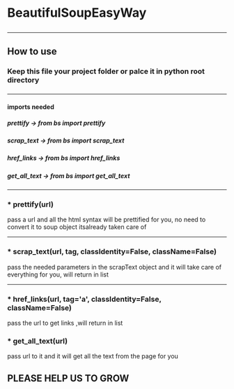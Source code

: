 # BeautifulSoupEasyWay<hr>
<h2>How to use</h2>
<h3>Keep this file your project folder or palce it in python root directory<h3>
<hr>

<h4>imports needed</h4>
<h5>prettify -> from bs import prettify</h5>
<h5>scrap_text -> from bs import scrap_text</h5>
<h5>href_links -> from bs import href_links</h5>
<h5>get_all_text -> from bs import get_all_text</h5><hr>

<h3>* prettify(url)</h3>
<p>pass a url and all the html syntax will be prettified for you, no need to convert it to soup object itsalready taken care of</p><hr>

<h3>* scrap_text(url, tag, classIdentity=False, className=False)</h3>
<p>pass the needed parameters in the scrapText object and it will take care of everything for you, will return in list</p><hr>

<h3>* href_links(url, tag='a', classIdentity=False, className=False)</h3>
<p>pass the url to get links ,will return in list</p>

<h3>* get_all_text(url)</h3>
<p>pass url to it and it will get all the text from the page for you</p>

<h2>PLEASE HELP US TO GROW</h2>
